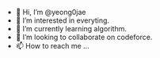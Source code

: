 - 👋 Hi, I’m @yeong0jae
- 👀 I’m interested in everyting.
- 🌱 I’m currently learning algorithm.
- 💞️ I’m looking to collaborate on codeforce.
- 📫 How to reach me ... 

<!---
kyj91032/kyj91032 is a ✨ special ✨ repository because its `README.md` (this file) appears on your GitHub profile.
You can click the Preview link to take a look at your changes.
--->
